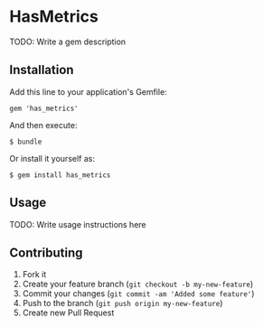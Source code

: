 # HasMetrics

TODO: Write a gem description

## Installation

Add this line to your application's Gemfile:

    gem 'has_metrics'

And then execute:

    $ bundle

Or install it yourself as:

    $ gem install has_metrics

## Usage

TODO: Write usage instructions here

## Contributing

1. Fork it
2. Create your feature branch (`git checkout -b my-new-feature`)
3. Commit your changes (`git commit -am 'Added some feature'`)
4. Push to the branch (`git push origin my-new-feature`)
5. Create new Pull Request
